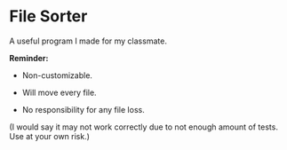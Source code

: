 # File Sorter
A useful program I made for my classmate. 


**Reminder:**
- Non-customizable.

- Will move every file. 

- No responsibility for any file loss.

(I would say it may not work correctly due to not enough amount of tests.
Use at your own risk.)